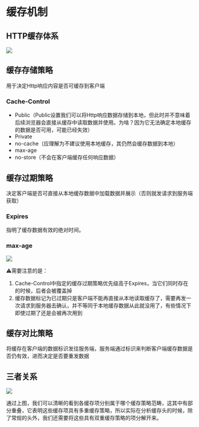 # 缓存机制

## HTTP缓存体系
![](./assets/image/browser/cache-1.png)

## 缓存存储策略
用于决定Http响应内容是否可缓存到客户端

### Cache-Control
* Public（Public设置我们可以将Http响应数据存储到本地，但此时并不意味着后续浏览器会直接从缓存中读取数据并使用。为啥？因为它无法确定本地缓存的数据是否可用，可能已经失效）
* Private
* no-cache（应理解为不建议使用本地缓存，其仍然会缓存数据到本地）
* max-age
* no-store（不会在客户端缓存任何响应数据）


## 缓存过期策略
决定客户端是否可直接从本地缓存数据中加载数据并展示（否则就发请求到服务端获取）

### Expires
指明了缓存数据有效的绝对时间。

### max-age
![](./assets/image/browser/cache-2.png)


⚠️需要注意的是：
1. Cache-Control中指定的缓存过期策略优先级高于Expires，当它们同时存在的时候，后者会被覆盖掉
2. 缓存数据标记为已过期只是客户端不能再直接从本地读取缓存了，需要再发一次请求到服务器去确认，并不等同于本地缓存数据从此就没用了，有些情况下即使过期了还是会被再次用到

## 缓存对比策略
将缓存在客户端的数据标识发往服务端，服务端通过标识来判断客户端缓存数据是否仍有效，进而决定是否要重发数据

## 三者关系
![](./assets/image/browser/cache-3.png)

通过上图，我们可以清晰的看到各缓存项分别属于哪个缓存策略范畴，这其中有部分重叠，它表明这些缓存项具有多重缓存策略，所以实际在分析缓存头的时候，除了常规的头外，我们还需要将这些具有双重缓存策略的项分解开来。